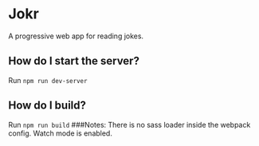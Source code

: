 # Jokr
A progressive web app for reading jokes.

## How do I start the server?
Run ```npm run dev-server```

## How do I build?
Run ```npm run build```
###Notes: 
There is no sass loader inside the webpack config.
Watch mode is enabled.
